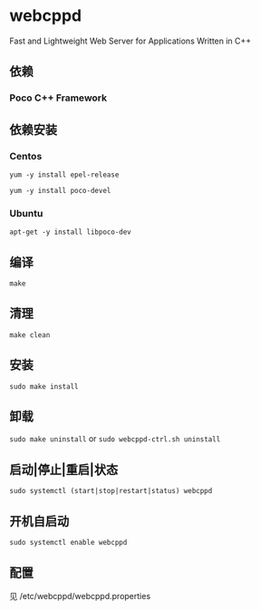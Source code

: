 # webcppd



Fast and Lightweight Web Server for Applications Written in C++



## 依赖
### Poco C++ Framework

## 依赖安装
###  Centos
`yum -y install epel-release`

`yum -y install poco-devel`

### Ubuntu
`apt-get -y install libpoco-dev`


## 编译
`make`

## 清理
`make clean`

## 安装
`sudo make install`

## 卸载
`sudo make uninstall` or `sudo webcppd-ctrl.sh uninstall`

## 启动|停止|重启|状态
`sudo systemctl (start|stop|restart|status) webcppd`


## 开机自启动
`sudo systemctl enable webcppd`

## 配置
见 /etc/webcppd/webcppd.properties

